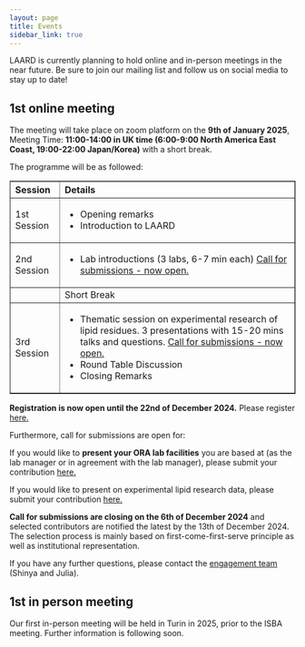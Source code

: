 ```yaml
---
layout: page
title: Events
sidebar_link: true
---
```


LAARD is currently planning to hold online and in-person meetings in the near future. Be sure to join our mailing list and follow us on social media to stay up to date!

<h2>1st online meeting</h2>
The meeting will take place on zoom platform on the <b>9th of January 2025</b>, Meeting Time: <b>11:00-14:00 in UK time (6:00-9:00 North America East Coast, 19:00-22:00 Japan/Korea)</b> with a short break.

The programme will be as followed:
<table border="1" style="border-collapse: collapse; width: 100%;">
  <thead>
    <tr>
      <th style="text-align: left;">Session</th>
      <th style="text-align: left;">Details</th>
    </tr>
  </thead>
  <tbody>
    <tr>
      <td>1st Session</td>
      <td>
        <ul>
          <li>Opening remarks</li>
          <li>Introduction to LAARD</li>
        </ul>
      </td>
    </tr>
    <tr>
      <td>2nd Session</td>
      <td>
        <ul>
          <li>Lab introductions (3 labs, 6-7 min each) <a href="https://docs.google.com/forms/d/e/1FAIpQLSfAZi8ZVJkfqVvjc5ZHXjOr56C9r2aouuPayy3H0_Soc0bR6A/viewform?usp=sf_link">Call for submissions - now open.</a></li>
        </ul>
      </td>
    </tr>
    <tr>
      <td></td>
      <td>Short Break</td>
    </tr>
    <tr>
      <td>3rd Session</td>
      <td>
        <ul>
          <li>Thematic session on experimental research of lipid residues. 3 presentations with 15-20 mins talks and questions. <a href="https://docs.google.com/forms/d/e/1FAIpQLSesaT1pq8coxJwlTzr8CKJoD-6L-U61RMyA3MS_KWx1W3PzvA/viewform?usp=sf_link">Call for submissions - now open.</a></li>
          <li>Round Table Discussion</li>
          <li>Closing Remarks</li>
        </ul>
      </td>
    </tr>
  </tbody>
</table>



<b>Registration is now open until the 22nd of December 2024.</b> Please register <a href="https://docs.google.com/forms/d/e/1FAIpQLSfMNEgQjVBKsf4SswrIAXlqXUOB1rlUw7CESX2tNKA5FYgOBw/viewform?usp=sf_link">here.</a>
 
Furthermore, call for submissions are open for:

If you would like to <b>present your ORA lab facilities</b> you are based at (as the lab manager or in agreement with the lab manager), please submit your contribution <a href="https://docs.google.com/forms/d/e/1FAIpQLSfAZi8ZVJkfqVvjc5ZHXjOr56C9r2aouuPayy3H0_Soc0bR6A/viewform?usp=sf_link">here.</a>

If you would like to present on experimental lipid research data, please submit your contribution <a href="https://docs.google.com/forms/d/e/1FAIpQLSesaT1pq8coxJwlTzr8CKJoD-6L-U61RMyA3MS_KWx1W3PzvA/viewform?usp=sf_link">here.</a>

<b>Call for submissions are closing on the 6th of December 2024</b> and selected contributors are notified the latest by the 13th of December 2024. The selection process is mainly based on 
first-come-first-serve principle as well as institutional representation.

If you have any further questions, please contact the <a href="https://laardcommunity.github.io/Steering-Committee/#engagement">engagement team</a> (Shinya and Julia).


<h2>1st in person meeting</h2>
Our first in-person meeting will be held in Turin in 2025, prior to the ISBA meeting. Further information is following soon. 

